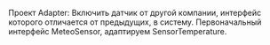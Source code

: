 Проект Adapter: Включить датчик от другой компании, интерфейс которого
отличается от предыдущих, в систему. Первоначальный интерфейс MeteoSensor,
адаптируем SensorTemperature.